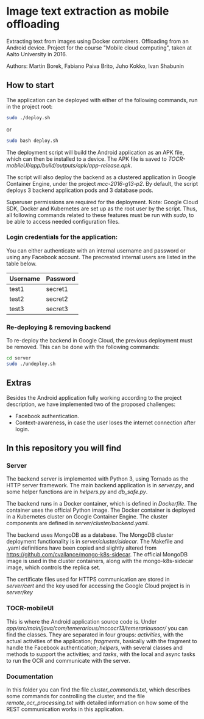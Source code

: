 # Image text extraction as mobile offloading

Extracting text from images using Docker containers. Offloading from an Android device. Project for the course "Mobile cloud computing", taken at Aalto University in 2016.

Authors: Martin Borek, Fabiano Paiva Brito, Juho Kokko, Ivan Shabunin


## How to start

The application can be deployed with either of the following commands, run in the project root:

```sh
sudo ./deploy.sh
```
or
```sh
sudo bash deploy.sh
```

The deployment script will build the Android application as an APK file, which can then be installed to a device.
The APK file is saved to _TOCR-mobileUI/app/build/outputs/apk/app-release.apk_.

The script will also deploy the backend as a clustered application in Google Container Engine, under the project _mcc-2016-g13-p2_.
By default, the script deploys 3 backend application pods and 3 database pods.

Superuser permissions are required for the deployment. Note: Google Cloud SDK, Docker and Kubernetes are set up as the 
root user by the script. Thus, all following commands related to these features must be run with _sudo_, to be able to 
access needed configuration files.

### Login credentials for the application:

You can either authenticate with an internal username and password or using any Facebook account.
The precreated internal users are listed in the table below.

| Username  | Password  |
|-----------|-----------|
| test1     | secret1   |
| test2     | secret2   |
| test3     | secret3   |

### Re-deploying & removing backend

To re-deploy the backend in Google Cloud, the previous deployment must be removed. This can be done with the following commands:

```sh
cd server
sudo ./undeploy.sh
```

## Extras
Besides the Android application fully working according to the project description, we have implemented two of the proposed challenges:
* Facebook authentication.
* Context-awareness, in case the user loses the internet connection after login.

## In this repository you will find

### Server
The backend server is implemented with Python 3, using Tornado as the HTTP server framework. The main backend application is in _server.py_, 
and some helper functions are in _helpers.py_ and _db_safe.py_.

The backend runs in a Docker container, which is defined in _Dockerfile_. The container uses the official Python image. 
The Docker container is deployed in a Kubernetes cluster on Google Container Engine. The cluster components are defined 
in _server/cluster/backend.yaml_.

The backend uses MongoDB as a database. The MongoDB cluster deployment functionality is in _server/cluster/sidecar_.
The Makefile and .yaml definitions have been copied and slightly altered from https://github.com/cvallance/mongo-k8s-sidecar.
The official MongoDB image is used in the cluster containers, along with the mongo-k8s-sidecar image, which controls 
the replica set.

The certificate files used for HTTPS communication are stored in _server/cert_ and the key used for accessing the Google 
Cloud project is in _server/key_

### TOCR-mobileUI
This is where the Android application source code is. Under _app/src/main/java/com/temerarious/mccocr13/temerariousocr/_ 
you can find the classes. They are separated in four groups: *activities*, with the actual activities of the application; *fragments*, 
basically with the fragment to handle the Facebook authentication; *helpers*, with several classes and methods to support the 
activities; and *tasks*, with the local and async tasks to run the OCR and communicate with the server.

### Documentation
In this folder you can find the file _cluster_commands.txt_, which describes some commands for controlling the cluster, 
and the file _remote_ocr_processing.txt_ with detailed information on how some of the REST communication works in this application.
